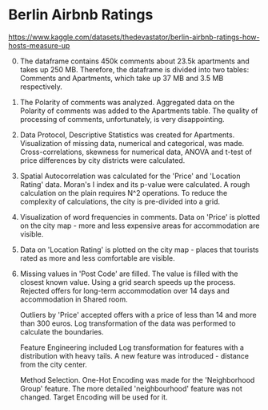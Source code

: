 # Berlin Airbnb Ratings
https://www.kaggle.com/datasets/thedevastator/berlin-airbnb-ratings-how-hosts-measure-up
 
0. The dataframe contains 450k comments about 23.5k apartments and takes up 250 MB. Therefore, the dataframe is divided into two tables: Comments and Apartments, which take up 37 MB and 3.5 MB respectively.

1. The Polarity of comments was analyzed. Aggregated data on the Polarity of comments was added to the Apartments table. The quality of processing of comments, unfortunately, is very disappointing.

2. Data Protocol, Descriptive Statistics was created for Apartments. Visualization of missing data, numerical and categorical, was made. Cross-correlations, skewness for numerical data, ANOVA and t-test of price differences by city districts were calculated.

3. Spatial Autocorrelation was calculated for the 'Price' and 'Location Rating' data. Moran's I index and its p-value were calculated.
A rough calculation on the plain requires N^2 operations. To reduce the complexity of calculations, the city is pre-divided into a grid.

4. Visualization of word frequencies in comments. Data on 'Price' is plotted on the city map - more and less expensive areas for accommodation are visible.

5. Data on 'Location Rating' is plotted on the city map - places that tourists rated as more and less comfortable are visible.

6. Missing values ​​in 'Post Code' are filled. The value is filled with the closest known value. Using a grid search speeds up the process.
Rejected offers for long-term accommodation over 14 days and accommodation in Shared room.

    Outliers by 'Price' accepted offers with a price of less than 14 and more than 300 euros. Log transformation of the data was performed to calculate the boundaries.

    Feature Engineering included Log transformation for features with a distribution with heavy tails. A new feature was introduced - distance from the city center.
   
   Method Selection. One-Hot Encoding was made for the 'Neighborhood Group' feature. The more detailed 'neighbourhood' feature was not changed. Target Encoding will be used for it.


   

